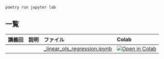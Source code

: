 

```
poetry run jupyter lab
```

## 一覧
|講義回|説明|ファイル|Colab|
|:--|:--|:--|:--|
|||[_linear_ols_regression.ipynb](./_linear_ols_regression.ipynb)|[![Open in Colab](https://colab.research.google.com/assets/colab-badge.svg)](https://colab.research.google.com/github/takeshi-teshima/lecture-supplement-material/blob/features/initial-version/Introduction-to-AI/_linear_ols_regression.ipynb)|